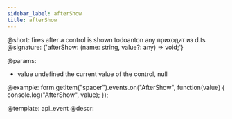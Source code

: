```yaml
---
sidebar_label: afterShow
title: afterShow
---          
```


@short: fires after a control is shown
todoanton any приходит из d.ts
@signature: {'afterShow: (name: string, value?: any) => void;'}
 
@params:
- value     undefined     the current value of the control, null

@example:
form.getItem("spacer").events.on("AfterShow", function(value) {
    console.log("AfterShow", value);
});

@template: api_event
@descr:

